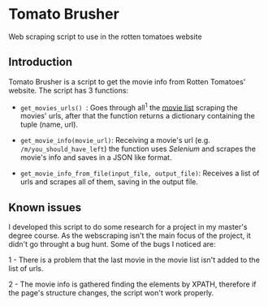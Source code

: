 # Tomato Brusher
Web scraping script to use in the rotten tomatoes website


## Introduction

Tomato Brusher is a script to get the movie info from Rotten Tomatoes' website. The script has 3 functions:

* `get_movies_urls() `: Goes through all<sup>1</sup> the [movie list](https://www.rottentomatoes.com/browse/dvd-streaming-all/) scraping the movies' urls, after that the function returns a dictionary containing the tuple (name, url).

* `get_movie_info(movie_url)`: Receiving a movie's url (e.g. `/m/you_should_have_left`) the function uses _Selenium_ and scrapes the movie's info and saves in a JSON like format.

* `get_movie_info_from_file(input_file, output_file)`: Receives a list of urls and scrapes all of them, saving in the output file.


## Known issues

I developed this script to do some research for a project in my master's degree course. As the webscraping isn't the main focus of the project, it didn't go throught a bug hunt. Some of the bugs I noticed are:

1 - There is a problem that the last movie in the movie list isn't added to the list of urls.

2 - The movie info is gathered finding the elements by XPATH, therefore if the page's structure changes, the script won't work properly.
